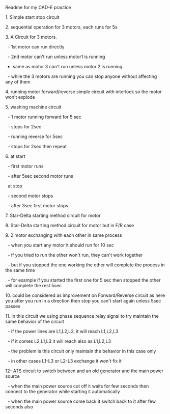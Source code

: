 Readme for my CAD-E practice

1\. Simple start stop circuit



2\. sequential operation for 3 motors, each runs for 5s



3\. A Circuit for 3 motors.

 	- 1st motor can run directly

 	- 2nd motor can't run unless motor1 is running

* same as motor 3 can't run unless motor 2 is running.

 	- while the 3 motors are running you can stop anyone without affecting any of them



4\. running motor forward/reverse simple circuit with interlock so the motor won't explode



5\. washing machine circuit

 	- 1 motor running forward for 5 sec

 	- stops for 2sec

 	- running reverse for 5sec

 	- stops for 2sec then repeat



6\. at start

 	- first motor runs

 	- after 5sec second motor runs

  at stop

 	- second motor stops

 	- after 3sec first motor stops



7\. Star-Delta starting method circuit for motor



8\. Star-Delta starting method circuit for motor but in F/R case



9\. 2 motor exchanging with each other in same process

 	- when you start any motor it should run for 10 sec

 	- if you tried to run the other won't run, they can't work together

 	- but if you stopped the one working the other will complete the process in the same time

 	- for example if you started the first one for 5 sec then stopped the other will complete the rest 5sec



10\. could be considered as improvement on Forward/Reverse circuit as here you after you run in a direction then stop you can't start again unless 5sec passes



11\. in this circuit we using phase sequence relay signal to try maintain the same behavior of the circuit

 	- if the power lines are L1,L2,L3, it will reach L1,L2,L3

 	- if it comes L2,L1,L3 it will reach also as L1,L2,L3

 	- the problem is this circuit only maintain the behavior in this case only

 	- in other cases L1-L3 or L2-L3 exchange  it won't fix it



12- ATS circuit to switch between and an old generator and the main power source 

&nbsp;	- when the main power source cut off it waits for few seconds then connect to the generator while starting it automatically 

&nbsp;	- when the main power source come back it switch back to it after few seconds also

